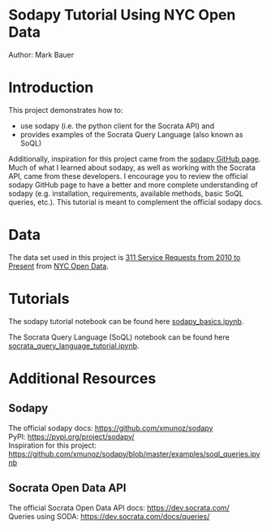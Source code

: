 # Sodapy Tutorial Using NYC Open Data  
Author: Mark Bauer

# Introduction  
This project demonstrates how to:  
- use sodapy (i.e. the python client for the Socrata API) and  
- provides examples of the Socrata Query Language (also known as SoQL) 

Additionally, inspiration for this project came from the [sodapy GitHub page](https://github.com/xmunoz/sodapy). Much of what I learned about sodapy, as well as working with the Socrata API, came from these developers. I encourage you to review the official sodapy GitHub page to have a better and more complete understanding of sodapy (e.g. installation, requirements, available methods, basic SoQL queries, etc.). This tutorial is meant to complement the official sodapy docs.

# Data  
The data set used in this project is [311 Service Requests from 2010 to Present](https://nycopendata.socrata.com/Social-Services/311-Service-Requests-from-2010-to-Present/erm2-nwe9) from [NYC Open Data](https://opendata.cityofnewyork.us/).

# Tutorials  
The sodapy tutorial notebook can be found here [sodapy_basics.ipynb](https://github.com/mebauer/sodapy-tutorial-nyc-open-data/blob/main/sodapy_basics.ipynb).

The Socrata Query Language (SoQL) notebook can be found here [socrata_query_language_tutorial.ipynb](https://github.com/mebauer/sodapy-tutorial-nyc-open-data/blob/main/socrata_query_language_tutorial.ipynb).

# Additional Resources  

## Sodapy  
The official sodapy docs: https://github.com/xmunoz/sodapy  
PyPI: https://pypi.org/project/sodapy/  
Inspiration for this project: https://github.com/xmunoz/sodapy/blob/master/examples/soql_queries.ipynb

## Socrata Open Data API  
The official Socrata Open Data API docs: https://dev.socrata.com/  
Queries using SODA: https://dev.socrata.com/docs/queries/

